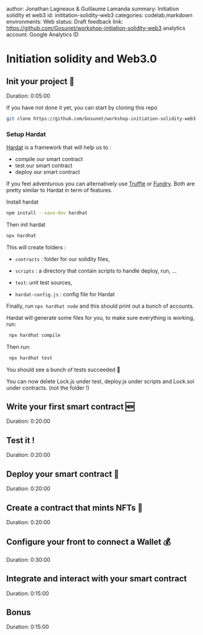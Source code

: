author: Jonathan Lagneaux & Guillaume Lamanda
summary: Initiation solidity et web3
id: inititation-solidity-web3
categories: codelab,markdown
environments: Web
status: Draft
feedback link: https://github.com/Gosunet/workshop-initiation-solidity-web3
analytics account: Google Analytics ID

# Initiation solidity and Web3.0



## Init your project 🔨
Duration: 0:05:00

If you have not done it yet, you can start by cloning this repo
```sh
git clone https://github.com/Gosunet/workshop-initiation-solidity-web3.git
```

### Setup Hardat

[Hardat](https://hardhat.org/hardhat-runner/docs/getting-started#quick-start) is a framework that will help us to :
- compile our smart contract
- test our smart contract
- deploy our smart contract

If you feel adventurous you can alternatively use [Truffle](https://trufflesuite.com/docs/) or [Fundry](https://github.com/foundry-rs/foundry). Both are pretty similar to Hardat in term of features.

Install hardat 
```sh
npm install --save-dev hardhat
```

Then init hardat 
```sh
npx hardhat
```

This will create folders :

- `contracts` : folder for our solidity files,

- `scripts` : a directory that contain scripts to handle deploy, run, ...

- `test`: unit test sources,

- `hardat-config.js` : config file for Hardat

Finally, run `npx hardhat node` and this should print out a bunch of accounts.

Hardat will generate some files for you, to make sure everything is working, run:

```sh
 npx hardhat compile
```

Then run:

```sh
 npx hardhat test
```

You should see a bunch of tests succeeded 🎉

You can now delete Lock.js under test, deploy.js under scripts and Lock.sol under contracts. (not the folder !)

## Write your first smart contract 🆕
Duration: 0:20:00


## Test it !
Duration: 0:20:00


## Deploy your smart contract 🚀
Duration: 0:20:00


## Create a contract that mints NFTs 🦆
Duration: 0:20:00


## Configure your front to connect a Wallet 💰
Duration: 0:30:00


## Integrate and interact with your smart contract
Duration: 0:15:00


## Bonus
Duration: 0:15:00



